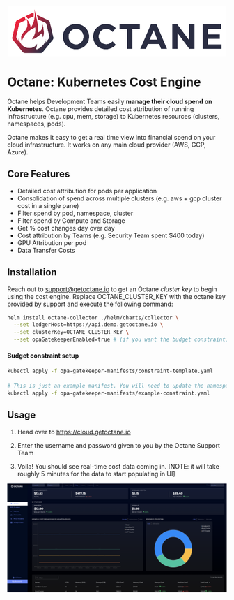 <p align="center"><img src="octane-logo.png" alt="Octane Logo"></p>


# Octane: Kubernetes Cost Engine

Octane helps Development Teams easily  **manage their cloud spend on Kubernetes**. Octane provides detailed cost attribution of running infrastructure (e.g. cpu, mem, storage) to Kubernetes resources (clusters, namespaces, pods).

Octane makes it easy to get a real time view into financial spend on your cloud infrastructure. It works on any main cloud provider (AWS, GCP, Azure).

## Core Features

  - Detailed cost attribution for pods per application
  - Consolidation of spend across multiple clusters (e.g. aws + gcp cluster cost in a single pane)
  - Filter spend by pod, namespace, cluster
  - Filter spend by Compute and Storage
  - Get % cost changes day over day
  - Cost attribution by Teams (e.g. Security Team spent $400 today)
  - GPU Attribution per pod
  - Data Transfer Costs

## Installation

Reach out to support@getoctane.io to get an Octane _cluster key_ to begin using
the cost engine. Replace OCTANE_CLUSTER_KEY with the octane key provided by
support and execute the following command:

```bash
helm install octane-collector ./helm/charts/collector \
  --set ledgerHost=https://api.demo.getoctane.io \
  --set clusterKey=OCTANE_CLUSTER_KEY \
  --set opaGatekeeperEnabled=true # (if you want the budget constraint)
```

#### Budget constraint setup

```bash
kubectl apply -f opa-gatekeeper-manifests/constraint-template.yaml

# This is just an example manifest. You will need to update the namespaces to target.
kubectl apply -f opa-gatekeeper-manifests/example-constraint.yaml
```

## Usage

1) Head over to https://cloud.getoctane.io

2) Enter the username and password given to you by the Octane Support Team

3) Voila! You should see real-time cost data coming in. [NOTE: it will take roughly 5 minutes for the data to start populating in UI]

<p align="center"><img src="octane-dashboard.png" alt="Octane Dashboard"></p>
